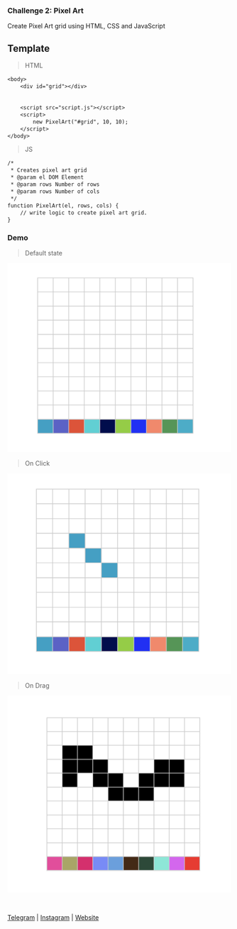 ### Challenge 2: Pixel Art

Create Pixel Art grid using HTML, CSS and JavaScript

## Template

> HTML
```
<body>
    <div id="grid"></div>


    <script src="script.js"></script>
    <script>
        new PixelArt("#grid", 10, 10);
    </script>
</body>
```



> JS

```
/*
 * Creates pixel art grid
 * @param el DOM Element
 * @param rows Number of rows
 * @param rows Number of cols
 */
function PixelArt(el, rows, cols) {
    // write logic to create pixel art grid.
}

```

### Demo

> Default state

![](./images/1.png)

> On Click

![](./images/2.png)

> On Drag

![](./images/3.png)

<br />

[Telegram](http://t.me/teamdevkode) | [Instagram](https://www.instagram.com/devkode.io/) | [Website](https://learn.devkode.io/)
